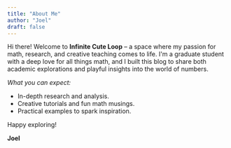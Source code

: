 ```yaml
---
title: "About Me"
author: "Joel"
draft: false
---
```


Hi there! Welcome to **Infinite Cute Loop** – a space where my passion for math, research, and creative teaching comes to life. I'm a graduate student with a deep love for all things math, and I built this blog to share both academic explorations and playful insights into the world of numbers.

*What you can expect:*
- In-depth research and analysis.
- Creative tutorials and fun math musings.
- Practical examples to spark inspiration.

Happy exploring!

**Joel**
